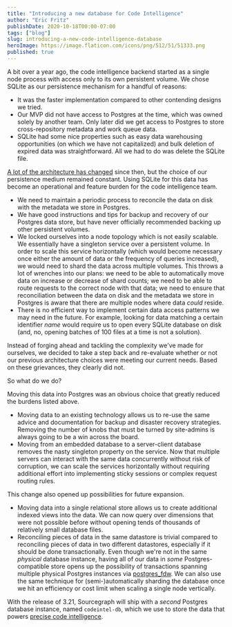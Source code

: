 ```yaml
---
title: "Introducing a new database for Code Intelligence"
author: "Eric Fritz"
publishDate: 2020-10-18T00:00-07:00
tags: ["blog"]
slug: introducing-a-new-code-intelligence-database
heroImage: https://image.flaticon.com/icons/png/512/51/51333.png
published: true
---
```


A bit over a year ago, the code intelligence backend started as a single node process with access only to its own persistent volume. We chose SQLite as our persistence mechanism for a handful of reasons:

- It was the faster implementation compared to other contending designs we tried.
- Our MVP did not have access to Postgres at the time, which was owned solely by another team. Only later did we get access to Postgres to store cross-repository metadata and work queue data.
- SQLite had some nice properties such as easy data warehousing opportunities (on which we have not capitalized) and bulk deletion of expired data was straightforward. All we had to do was delete the SQLite file.

[A lot of the architecture has changed](https://about.sourcegraph.com/blog/evolution-of-the-precise-code-intel-backend/) since then, but the choice of our persistence medium remained constant. Using SQLite for this data has become an operational and feature burden for the code intelligence team.

- We need to maintain a periodic process to reconcile the data on disk with the metadata we store in Postgres.
- We have good instructions and tips for backup and recovery of our Postgres data store, but have never officially recommended backing up other persistent volumes.
- We locked ourselves into a node topology which is not easily scalable. We essentially have a singleton service over a persistent volume. In order to scale this service horizontally (which would become necessary once either the amount of data or the frequency of queries increased), we would need to shard the data across multiple volumes. This throws a lot of wrenches into our plans: we need to be able to automatically move data on increase or decrease of shard counts; we need to be able to route requests to the correct node with that data; we need to ensure that reconciliation between the data on disk and the metadata we store in Postgres is aware that there are multiple nodes where data _could_ reside.
- There is no efficient way to implement certain data access patterns we may need in the future. For example, looking for data matching a certain identifier _name_ would require us to open every SQLite database on disk (and, no, opening batches of 100 files at a time is not a solution).

Instead of forging ahead and tackling the complexity we've made for ourselves, we decided to take a step back and re-evaluate whether or not our previous architecture choices were meeting our current needs. Based on these grievances, they clearly did not.

So what do we do? <!-- TODO - fill out more about the question -->

Moving this data into Postgres was an obvious choice that greatly reduced the burdens listed above.

- Moving data to an existing technology allows us to re-use the same advice and documentation for backup and disaster recovery strategies. Removing the number of knobs that must be turned by site-admins is always going to be a win across the board.
- Moving from an embedded database to a server-client database removes the nasty singleton property on the service. Now that multiple servers can interact with the same data concurrently without risk of corruption, we can scale the services horizontally without requiring additional effort into implementing sticky sessions or complex request routing rules.

This change also opened up possibilities for future expansion.

- Moving data into a single relational store allows us to create additional indexed views into the data. We can now query over dimensions that were not possible before without opening tends of thousands of relatively small database files.
- Reconciling pieces of data in the same datastore is trivial compared to reconciling pieces of data in two different datastores, especially if it should be done transactionally. Even though we're not in the same _physical_ database instance, having all of our data in _some_ Postgres-compatible store opens up the possibility of transactions spanning multiple physical Postgres instances via [postgres_fdw](https://www.postgresql.org/docs/12/postgres-fdw.html#id-1.11.7.42.12). We can also use the same technique for (semi-)automatically sharding the database once we hit an efficiency or cost limit when scaling a single node vertically.

With the release of 3.21, Sourcegraph will ship with a _second_ Postgres database instance, named `codeintel-db`, which we use to store the data that powers [precise code intelligence](https://docs.sourcegraph.com/code_intelligence/explanations/precise_code_intelligence).

<!--
## Notes for site admins

If you are an active user of LSIF, there are a few changes that may subtly affect the behavior of the code intelligence backend. Our enterprise users operate at incredibly different scales so it is difficult to ensure that a change has zero impact on all existing customers.

#### Connecting to an external database

It has always been possible to target an [external database](https://docs.sourcegraph.com/admin/external_database) instance instead of using the Dockerized version that ships with the Sourcegraph instance. This is useful when you already have a method to provision, backup, and restore database instances (for example, using AWS's RDS or GCP's CloudSQL).

The [3.20 -> 3.21 upgrade guides](https://docs.sourcegraph.com/admin/updates) call out instructions on how to do the same for the new code intelligence database. In the same way you configure your primary database instance with `PG*` environment variables, you configure the code intelligence database instance with `CODEINTEL_PG*` environment variables.

**Note** that if you configure both databases externally, they **must not** point to the exact same database. The frontend service will refuse to start with such a configuration.

#### Data retention policy

The [3.21 changelog](https://github.com/sourcegraph/sourcegraph/blob/3.21/CHANGELOG.md) details the introduction of a new environment variable, `PRECISE_CODE_INTEL_MAX_DATA_AGE`, on the precise-code-intel-bundle-manager service.

Previously, the bundle manager stored all LSIF data on disk as SQLite files. This allowed us to run custodial processes which removed old data, but only when disk pressure was high. Since we've migrated this data to a Postgres instance, there is a less clear-cut method to determine how much data we need to free in order to keep the desired amount of headroom.

Disks do not grow on trees and we at Sourcegraph are well aware of that fact. In order to ensure we didn't accidentally require an infinite disk space in the Sourcegraph 3.21 release, we introduced an alternate data retention policy to replace the old full-disk trigger. Any data that is older than `PRECISE_CODE_INTEL_MAX_DATA_AGE` and is not used to serve code intelligence queries for the tip of a default branch will be automatically flushed from the code intelligence database periodically.

We believe that this will give us roughly the same behavior as the previous versions, and can be tuned to match expected behavior at the scale of your instance. The default value for this environment variable is `720h` (30 days), which is likely adequate for the majority of instances. This value should be adjusted if the size of your index uploads are large and your commit frequency is high.
-->
